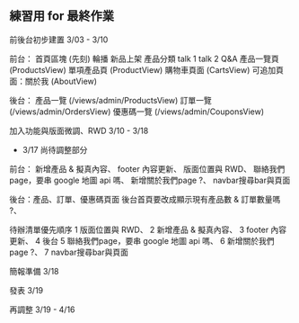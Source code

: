 練習用 for 最終作業
-
前後台初步建置
3/03 - 3/10

前台：
首頁區塊 (先刻)
  輪播 
  新品上架 
  產品分類 
  talk 1 
  talk 2 
  Q&A 
產品一覽頁 (ProductsView)
單項產品頁 (ProductView)
購物車頁面 (CartsView)
可追加頁面：關於我 (AboutView)

後台：
產品一覽 (/views/admin/ProductsView)
訂單一覽 (/views/admin/OrdersView)
優惠碼一覽 (/views/admin/CouponsView)

加入功能與版面微調、RWD
3/10 - 3/18
- 3/17 尚待調整部分

前台：
新增產品 & 擬真內容、
footer 內容更新、
版面位置與 RWD、
聯絡我們page，要串 google 地圖 api 嗎、
新增關於我們page ?、
navbar搜尋bar與頁面


後台：產品、訂單、優惠碼頁面
後台首頁要改成顯示現有產品數 & 訂單數量嗎 ?、

待辦清單優先順序
1 版面位置與 RWD、
2 新增產品 & 擬真內容、
3 footer 內容更新、
4 後台
5 聯絡我們page，要串 google 地圖 api 嗎、
6 新增關於我們page ?、
7 navbar搜尋bar與頁面

簡報準備
3/18

發表
3/19

再調整
3/19 - 4/16